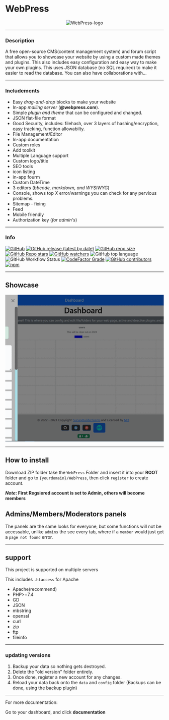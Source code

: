 # WebPress
<p align="center"><img src="https://github.com/surveybuilderteams/WebPress/blob/master/WebPress/themes/default/images/256x256.png?raw=true" alt="WebPress-logo" title="WebPress-logo"/></p>

***

### Description

A free open-source CMS(content management system) and forum script that allows you to showcase your website by using a custom made themes and plugins. This also includes easy configuration and easy way to make your own plugins. This uses JSON database (no SQL required) to make it easier to read the database. You can also have collaborations with…
 
 ***
 
 ### Includements
 * Easy _drag-and-drop_ blocks to make your website
 * In-app _mailing server_ (**@webpress.com**).
 * Simple _plugin and theme_ that can be configured and changed.
 * JSON flat-file format
 * Good Security, includes: filehash, over 3 layers of hashing/encryption, easy tracking, function allowabilty.
 * File Management/Editor
 * In-app documentation
 * Custom roles
 * Add toolkit
 * Multiple Language support
 * Custom logo/title
 * SEO tools
 * icon listing
 * in-app fourm
 * Custom DateTime
 * 3 editors (_bbcode, markdown, and WYSIWYG_)
 * Console, shows top _X_ error/warnings you can check for any pervious problems.
 * Sitemap - fixing
 * Feed
 * Mobile friendly
 * Authorization key (_for admin's_)
 ***
 
 ### Info
[![GitHub](https://img.shields.io/github/license/XHiddenProjects1/webpress?color=blue&style=plastic)](https://github.com/surveybuilderteams/WebPress/blob/master/LICENSE)
[![GitHub release (latest by date)](https://img.shields.io/github/v/release/XHiddenProjects1/webpress?color=orange&label=version&style=plastic)](https://github.com/XHiddenProjects1/WebPress/releases)
[![GitHub repo size](https://img.shields.io/github/repo-size/XHiddenProjects1/webpress?color=red&label=Download%20Size&style=plastic)](https://github.com/XHiddenProjects1/WebPress/archive/refs/heads/master.zip)
[![GitHub Repo stars](https://img.shields.io/github/stars/XHiddenProjects/webpress?style=plastic)](https://github.com/XHiddenProjects/WebPress/stargazers)
[![GitHub watchers](https://img.shields.io/github/watchers/XHiddenProjects/webpress?color=green&style=plastic)](https://github.com/XHiddenProjects1/WebPress/watchers)
![GitHub top language](https://img.shields.io/github/languages/top/XHiddenProjects/webpress)
![GitHub Workflow Status](https://img.shields.io/github/actions/workflow/status/XHiddenProjects1/webpress/php.yml)
[![CodeFactor Grade](https://img.shields.io/codefactor/grade/github/XHiddenProjects/webpress?style=plastic)](https://www.codefactor.io/repository/github/surveybuilderteams/webpress)
[![GitHub contributors](https://img.shields.io/github/contributors/XHiddenProjects/webpress?style=plastic)](https://github.com/XHiddenProjects1/WebPress/graphs/contributors)
[![npm](https://img.shields.io/npm/v/@surveybuilder-admin/webpress)](https://www.npmjs.com/package/@surveybuilder-admin/webpress)

***

## Showcase
![WebPress](./showcase/showcase.gif)

***

## How to install
Download ZIP folder take the `WebPress` Folder and insert it into your **ROOT** folder and go to `{yourdomain}/WebPress`, then click `register` to create account.

**_Note_: First Regsiered account is set to Admin, others will become members**


## Admins/Members/Moderators panels
The panels are the same looks for everyone, but some functions will not be accessable, unlike `admins` the see every tab, where if a `member` would just get a `page not found` error.

***

## support 

This project is supported on multiple servers


This includes `.htaccess` for Apache
* Apache(recommend)
* PHP>=7.4
* GD
* JSON
* mbstring
* openssl
* curl
* zip
* ftp
* fileinfo
***

### updating versions
1. Backup your data so nothing gets destroyed.
2. Delete the "old version" folder entirely.
3. Once done, register a new account for any changes.
4. Reload your data back onto the `data` and `config` folder
(Backups can be done, using the backup plugin)
***

For more documentation:

Go to your dashboard, and click __documentation__
